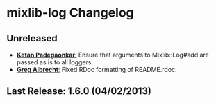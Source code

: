 # mixlib-log Changelog

## Unreleased

* [**Ketan Padegaonkar**:](https://github.com/ketan)
  Ensure that arguments to Mixlib::Log#add are passed as is to all loggers.
* [**Greg Albrecht**:](https://github.com/ampledata)
  Fixed RDoc formatting of README.rdoc.

## Last Release: 1.6.0 (04/02/2013)

